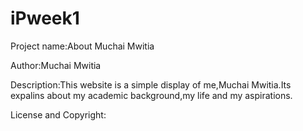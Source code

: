 # iPweek1
Project name:About Muchai Mwitia

Author:Muchai Mwitia

Description:This website is a simple display of me,Muchai Mwitia.Its expalins about my academic background,my life and my aspirations.

License and Copyright:
